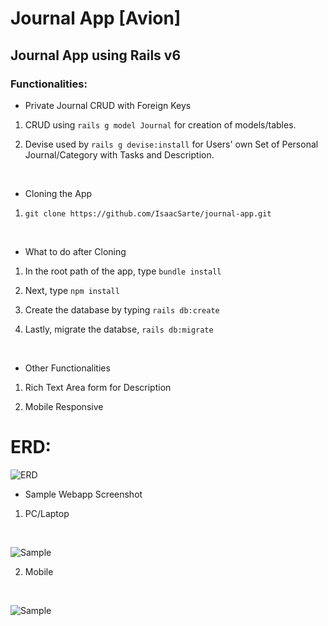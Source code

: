 # Journal App [Avion]

## Journal App using Rails v6

### Functionalities:

* Private Journal CRUD with Foreign Keys

1. CRUD using `rails g model Journal` for creation of models/tables. <br/>

2. Devise used by `rails g devise:install` for Users' own Set of Personal Journal/Category with Tasks and Description.
<br/>

* Cloning the App

1. `git clone https://github.com/IsaacSarte/journal-app.git`

<br/>

* What to do after Cloning

1. In the root path of the app, type `bundle install`

2. Next, type `npm install`

3. Create the database by typing `rails db:create`

4. Lastly, migrate the databse, `rails db:migrate`

<br/>

* Other Functionalities

1. Rich Text Area form for Description

2. Mobile Responsive 

# ERD:

![ERD](https://scontent-xsp1-3.xx.fbcdn.net/v/t1.15752-9/260886917_540443567397215_2435191783320079728_n.png?_nc_cat=109&ccb=1-5&_nc_sid=ae9488&_nc_eui2=AeFpPMH3Yy5BYI2yLT1QBb7lXcMMzzIKMG1dwwzPMgowbZ7dv7SbjKC34hALBF273pN7it9J8yKvq91jiXNY4DBA&_nc_ohc=EL1Vd8uBEjAAX-rWitr&_nc_ht=scontent-xsp1-3.xx&oh=03_AVKiuCciGxs91PpK5tuvfQR8-6SsUXFyyJG7Jutfjy8iPA&oe=62339D6A)

* Sample Webapp Screenshot

1. PC/Laptop
<br/>

![Sample](https://scontent.xx.fbcdn.net/v/t1.15752-9/p403x403/264000907_350551513553449_2770325762944251269_n.png?_nc_cat=107&ccb=1-5&_nc_sid=aee45a&_nc_eui2=AeEe8EA7UDpgDrmSAg6KDF8AJRH_7Z3XB6AlEf_tndcHoCWN8e_kP4i6JilsamoC_n30sj7TLFEX904PcJyeg_9D&_nc_ohc=_0RBxhX2o2YAX8mowQo&_nc_ad=z-m&_nc_cid=0&_nc_ht=scontent.xx&oh=03_AVJ9_trbbsSkbkRFRVJPVF-_vNcnYzkbJwpWtn9CkeO4aQ&oe=62309527)

2. Mobile
<br/>

![Sample](https://scontent.xx.fbcdn.net/v/t1.15752-9/p320x320/273719104_1127938314659253_7309965073964268013_n.jpg?_nc_cat=109&ccb=1-5&_nc_sid=aee45a&_nc_eui2=AeHkW-tSxGg3iVz6R8FYYlJHmct77gVdHPCZy3vuBV0c8NrKZyWjzFVFxYAwXFfHgevjLVzwF3X6T-VPIcx8VJbC&_nc_ohc=DSMRsxWP9qEAX_jFdH9&_nc_ad=z-m&_nc_cid=0&_nc_ht=scontent.xx&oh=03_AVJ1BYurmXaYlOT3SVJmPoiUFWosRB5LN9H91Oovv-iYQQ&oe=6232B2ED)
